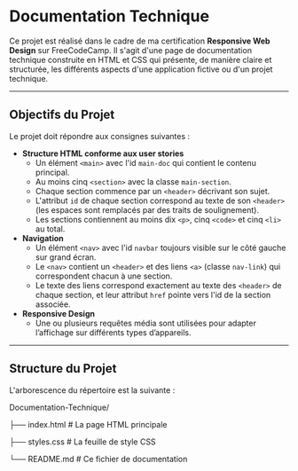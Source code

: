 # Documentation Technique

Ce projet est réalisé dans le cadre de ma certification **Responsive Web Design** sur FreeCodeCamp. Il s'agit d'une page de documentation technique construite en HTML et CSS qui présente, de manière claire et structurée, les différents aspects d'une application fictive ou d'un projet technique.

---

## Objectifs du Projet

Le projet doit répondre aux consignes suivantes :

- **Structure HTML conforme aux user stories**  
  - Un élément `<main>` avec l'id `main-doc` qui contient le contenu principal.
  - Au moins cinq `<section>` avec la classe `main-section`.
  - Chaque section commence par un `<header>` décrivant son sujet.
  - L'attribut `id` de chaque section correspond au texte de son `<header>` (les espaces sont remplacés par des traits de soulignement).
  - Les sections contiennent au moins dix `<p>`, cinq `<code>` et cinq `<li>` au total.
- **Navigation**  
  - Un élément `<nav>` avec l'id `navbar` toujours visible sur le côté gauche sur grand écran.
  - Le `<nav>` contient un `<header>` et des liens `<a>` (classe `nav-link`) qui correspondent chacun à une section.
  - Le texte des liens correspond exactement au texte des `<header>` de chaque section, et leur attribut `href` pointe vers l'id de la section associée.
- **Responsive Design**  
  - Une ou plusieurs requêtes média sont utilisées pour adapter l’affichage sur différents types d’appareils.

---

## Structure du Projet

L'arborescence du répertoire est la suivante :

Documentation-Technique/ 

├── index.html # La page HTML principale 

├── styles.css # La feuille de style CSS 

└── README.md # Ce fichier de documentation
